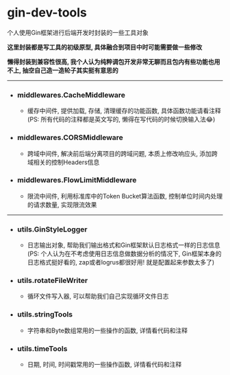 # gin-dev-tools
个人使用Gin框架进行后端开发时封装的一些工具对象

**这里封装都是写工具的初级原型, 具体融合到项目中时可能需要做一些修改**

**懒得封装到兼容性很高, 我个人认为纯粹调包开发非常无聊而且包内有些功能也用不上, 抽空自己造一造轮子其实挺有意思的**

----
- ### middlewares.CacheMiddleware
  + 缓存中间件, 提供加载, 存储, 清理缓存的功能函数, 具体函数功能请看注释(PS: 所有代码的注释都是英文写的, 懒得在写代码的时候切换输入法😂)

- ### middlewares.CORSMiddleware
  + 跨域中间件, 解决前后端分离项目的跨域问题, 本质上修改响应头, 添加跨域相关的控制Headers信息

- ### middlewares.FlowLimitMiddleware
  + 限流中间件, 利用标准库中的Token Bucket算法函数, 控制单位时间内处理的请求数量, 实现限流效果


----
- ### utils.GinStyleLogger
  + 日志输出对象, 帮助我们输出格式和Gin框架默认日志格式一样的日志信息(PS: 个人认为在不考虑使用日志信息做数据分析的情况下, Gin框架本身的日志格式挺好看的, zap或者logrus都很好用! 就是配置起来参数太多了)

- ### utils.rotateFileWriter
  + 循环文件写入器, 可以帮助我们自己实现循环文件日志
  
- ### utils.stringTools
  + 字符串和Byte数组常用的一些操作的函数, 详情看代码和注释
  
- ### utils.timeTools
  + 日期, 时间, 时间戳常用的一些操作函数, 详情看代码和注释